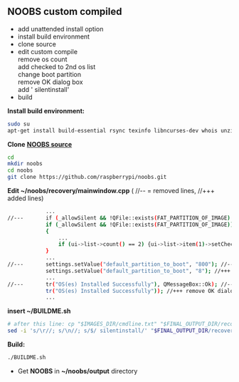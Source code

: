 NOOBS custom compiled
---

- add unattended install option
- install build environment
- clone source
- edit custom compile  
	remove os count  
	add checked to 2nd os list  
	change boot partition  
	remove OK dialog box  
	add ' silentinstall'
- build  

**Install build environment:**  
```sh
sudo su
apt-get install build-essential rsync texinfo libncurses-dev whois unzip bc qt4-linguist-tools git-all
```
**Clone** [**NOOBS source**](https://github.com/raspberrypi/noobs)
```sh
cd
mkdir noobs
cd noobs
git clone https://github.com/raspberrypi/noobs.git
```  
**Edit ~/noobs/recovery/mainwindow.cpp** ( //-- = removed lines, //+++ added lines)  
```sh
			...
//---		if (_allowSilent && !QFile::exists(FAT_PARTITION_OF_IMAGE) && ui->list->count() == 1) //---  
			if (_allowSilent && !QFile::exists(FAT_PARTITION_OF_IMAGE)) //+++ remove os count  
			{
				...  
				if (ui->list->count() == 2) {ui->list->item(1)->setCheckState(Qt::Checked);} //+++ add checked to 2nd os list  
			}
			...  
//---		settings.setValue("default_partition_to_boot", "800"); //---  
			settings.setValue("default_partition_to_boot", "8"); //+++ change boot partition  
			...  
//---		tr("OS(es) Installed Successfully"), QMessageBox::Ok); //---  
			tr("OS(es) Installed Successfully")); //+++ remove OK dialog box  
			...  
```
**insert ~/BUILDME.sh**  
```sh
# after this line: cp "$IMAGES_DIR/cmdline.txt" "$FINAL_OUTPUT_DIR/recovery.cmdline"
sed -i 's/\r//; s/\n//; s/$/ silentinstall/' "$FINAL_OUTPUT_DIR/recovery.cmdline"
```
**Build:**  
```sh
./BUILDME.sh
```
- Get **NOOBS** in **~/noobs/output** directory  

